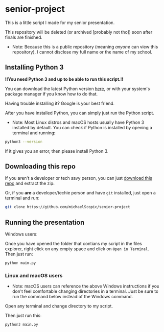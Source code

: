 # senior-project

This is a little script I made for my senior presentation.

This repository will be deleted (or archived [probably not tho]) soon after finals are finished.

* Note: Because this is a public repository (meaning *anyone* can view this repository), I cannot disclose my full name or the name of my school.

## Installing Python 3

**!!You need Python 3 and up to be able to run this script.!!**

You can download the latest Python version [here](https://www.python.org/downloads/), or with your system's package manager if you know how to do that.

Having trouble installing it? Google is your best friend.

After you have installed Python, you can simply just run the Python script.

* Note: Most Linux distros and macOS hosts usually have Python 3 installed by default. You can check if Python is installed by opening a terminal and running:

```sh
python3 --version 
```

If it gives you an error, then please install Python 3.

## Downloading this repo

If you aren't a developer or tech savy person, you can just [download this repo](https://github.com/michaelScopic/senior-project/archive/refs/heads/main.zip) and extract the zip.

Or, if you **are** a developer/techie person and have `git` installed, just open a terminal and run:

```sh
git clone https://github.com/michaelScopic/senior-project
```

## Running the presentation

Windows users:

Once you have opened the folder that contians my script in the files explorer, right click on any empty space and click on `Open in Terminal`. Then just run:

```cmd
python main.py
```

### Linux and macOS users

* Note: macOS users can reference the above Windows instructions if you don't feel comfortable changing directories in a terminal. Just be sure to run the command below instead of the Windows command.

Open any terminal and change directory to my script.

Then just run this:

```sh
python3 main.py
```
